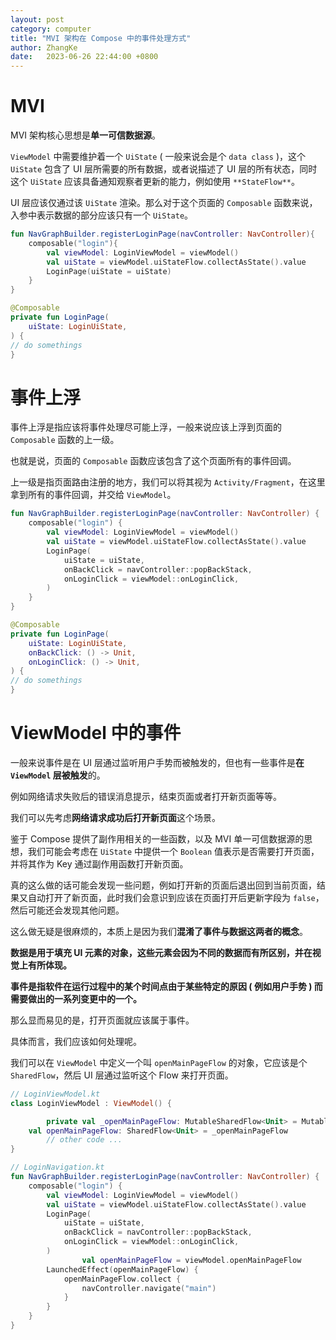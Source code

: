 ```yaml
---
layout: post
category: computer
title: "MVI 架构在 Compose 中的事件处理方式"
author: ZhangKe
date:   2023-06-26 22:44:00 +0800
---
```


# MVI

MVI 架构核心思想是**单一可信数据源**。

`ViewModel` 中需要维护着一个 `UiState` ( 一般来说会是个 `data class` )，这个 `UiState` 包含了 UI 层所需要的所有数据，或者说描述了 UI 层的所有状态，同时这个 `UiState` 应该具备通知观察者更新的能力，例如使用 `**StateFlow**`。

 UI 层应该仅通过该 `UiState` 渲染。那么对于这个页面的 `Composable` 函数来说，入参中表示数据的部分应该只有一个 `UiState`。

```kotlin
fun NavGraphBuilder.registerLoginPage(navController: NavController){
    composable("login"){
        val viewModel: LoginViewModel = viewModel()
        val uiState = viewModel.uiStateFlow.collectAsState().value
        LoginPage(uiState = uiState)
    }
}

@Composable
private fun LoginPage(
    uiState: LoginUiState,
) {
// do somethings
}
```

# 事件上浮

事件上浮是指应该将事件处理尽可能上浮，一般来说应该上浮到页面的 `Composable` 函数的上一级。

也就是说，页面的 `Composable` 函数应该包含了这个页面所有的事件回调。

上一级是指页面路由注册的地方，我们可以将其视为 `Activity/Fragment`，在这里拿到所有的事件回调，并交给 `ViewModel`。

```kotlin
fun NavGraphBuilder.registerLoginPage(navController: NavController) {
    composable("login") {
        val viewModel: LoginViewModel = viewModel()
        val uiState = viewModel.uiStateFlow.collectAsState().value
        LoginPage(
            uiState = uiState,
            onBackClick = navController::popBackStack,
            onLoginClick = viewModel::onLoginClick,
        )
    }
}

@Composable
private fun LoginPage(
    uiState: LoginUiState,
    onBackClick: () -> Unit,
    onLoginClick: () -> Unit,
) {
// do somethings
}
```

# ViewModel 中的事件

一般来说事件是在 UI 层通过监听用户手势而被触发的，但也有一些事件是**在 `ViewModel` 层被触发**的。

例如网络请求失败后的错误消息提示，结束页面或者打开新页面等等。

我们可以先考虑**网络请求成功后打开新页面**这个场景。

鉴于 Compose 提供了副作用相关的一些函数，以及 MVI 单一可信数据源的思想，我们可能会考虑在 `UiState` 中提供一个 `Boolean` 值表示是否需要打开页面，并将其作为 Key 通过副作用函数打开新页面。

真的这么做的话可能会发现一些问题，例如打开新的页面后退出回到当前页面，结果又自动打开了新页面，此时我们会意识到应该在页面打开后更新字段为 `false`，然后可能还会发现其他问题。

这么做无疑是很麻烦的，本质上是因为我们**混淆了事件与数据这两者的概念**。

**数据是用于填充 UI 元素的对象，这些元素会因为不同的数据而有所区别，并在视觉上有所体现。**

**事件是指软件在运行过程中的某个时间点由于某些特定的原因 ( 例如用户手势 ) 而需要做出的一系列变更中的一个。**

那么显而易见的是，打开页面就应该属于事件。

具体而言，我们应该如何处理呢。

我们可以在 `ViewModel` 中定义一个叫 `openMainPageFlow` 的对象，它应该是个 `SharedFlow`，然后 UI 层通过监听这个 Flow 来打开页面。

```kotlin
// LoginViewModel.kt
class LoginViewModel : ViewModel() {

		private val _openMainPageFlow: MutableSharedFlow<Unit> = MutableSharedFlow()
    val openMainPageFlow: SharedFlow<Unit> = _openMainPageFlow
		// other code ...
}

// LoginNavigation.kt
fun NavGraphBuilder.registerLoginPage(navController: NavController) {
    composable("login") {
        val viewModel: LoginViewModel = viewModel()
        val uiState = viewModel.uiStateFlow.collectAsState().value
        LoginPage(
            uiState = uiState,
            onBackClick = navController::popBackStack,
            onLoginClick = viewModel::onLoginClick,
        )
				val openMainPageFlow = viewModel.openMainPageFlow
        LaunchedEffect(openMainPageFlow) {
            openMainPageFlow.collect {
                navController.navigate("main")
            }
        }
    }
}
```
